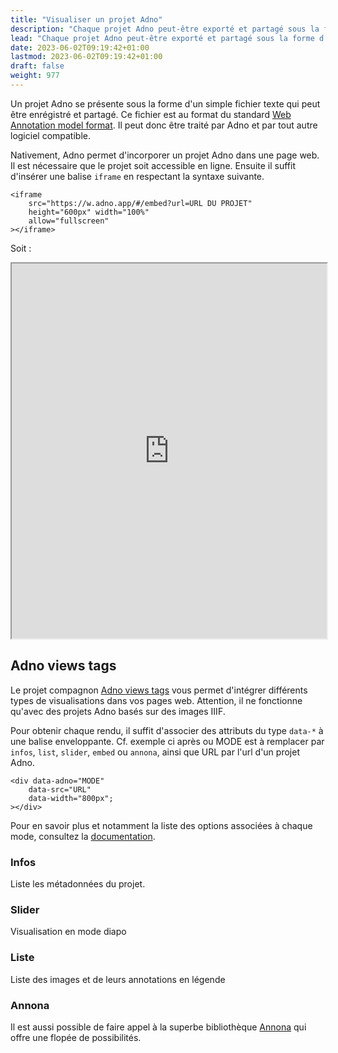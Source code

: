 ```yaml
---
title: "Visualiser un projet Adno"
description: "Chaque projet Adno peut-être exporté et partagé sous la forme d'un simple fichier texte qui peut permettre diveres représentations, y compris sans Adno."
lead: "Chaque projet Adno peut-être exporté et partagé sous la forme d'un simple fichier texte qui peut permettre diveres représentations, y compris sans Adno."
date: 2023-06-02T09:19:42+01:00
lastmod: 2023-06-02T09:19:42+01:00
draft: false 
weight: 977
---
```


<link rel="stylesheet" type="text/css" href="https://ncsu-libraries.github.io/annona/dist/annona.css">

Un projet Adno se présente sous la forme d'un simple fichier texte qui peut être enrégistré et partagé. Ce fichier est au format  du standard [Web Annotation model format](https://www.w3.org/TR/annotation-model/). Il peut donc être traité par Adno et par tout autre logiciel compatible. 

Nativement, Adno permet d'incorporer un projet Adno dans une page web. Il est nécessaire que le projet soit accessible en ligne. Ensuite il suffit d'insérer une balise `iframe` en respectant la syntaxe suivante. 

```
<iframe 
    src="https://w.adno.app/#/embed?url=URL DU PROJET" 
    height="600px" width="100%"
    allow="fullscreen"
></iframe>
```  

Soit : 

<iframe 
    src="https://w.adno.app/#/embed?url=https://static.emf.fr/adno/embed/annotations.json" 
    height="600px" width="100%"
    allow="fullscreen"
></iframe>

## Adno views tags

Le projet compagnon [Adno views tags](https://github.com/adnodev/adno-views-tag) vous permet d'intégrer différents types de visualisations dans vos pages web. Attention, il ne fonctionne qu'avec des projets Adno basés sur des images IIIF.  

Pour obtenir chaque rendu, il suffit d'associer des attributs du type `data-*` à une balise enveloppante. Cf. exemple ci après ou MODE est à remplacer par `infos`, `list`, `slider`, `embed` ou `annona`, ainsi que URL par l'url d'un projet Adno. 

```
<div data-adno="MODE" 
    data-src="URL"
    data-width="800px";
></div>
```

Pour en savoir plus et notamment la liste des options associées à chaque mode, consultez la [documentation](https://github.com/adnodev/adno-views-tag).


### Infos

Liste les métadonnées du projet.

<div data-adno="infos"
data-src="https://static.emf.fr/adno/embed/annotations.json"
data-title-level="h4"
></div>

### Slider

Visualisation en mode diapo

<div data-adno="slider"
data-src="https://static.emf.fr/adno/embed/annotations.json"
data-style="normal"
></div>

### Liste

Liste des images et de leurs annotations en légende

<div data-adno="list"
data-src="https://static.emf.fr/adno/embed/annotations.json"
data-image-max-height="400px"
data-image-max-width="500px"
data-caption-position="bottom"
></div>

### Annona

Il est aussi possible de faire appel à la superbe bibliothèque [Annona](https://ncsu-libraries.github.io/annona/) qui offre une flopée de possibilités.  

<div data-adno="annona"
data-src="https://static.emf.fr/adno/embed/annotations.json"
data-infos="true"
data-option-autorun_onload="true"
data-option-autorun_interval="4"
></div>

<script src="https://code.jquery.com/jquery-3.6.2.min.js"></script>
<script src="https://static.emf.fr/adno/views/adno-display-tags.js"></script>
<script src="https://static.emf.fr/adno/views/jquery.shortslider.min.js" defer></script>
<script src="https://ncsu-libraries.github.io/annona/dist/annona.js" defer></script>


